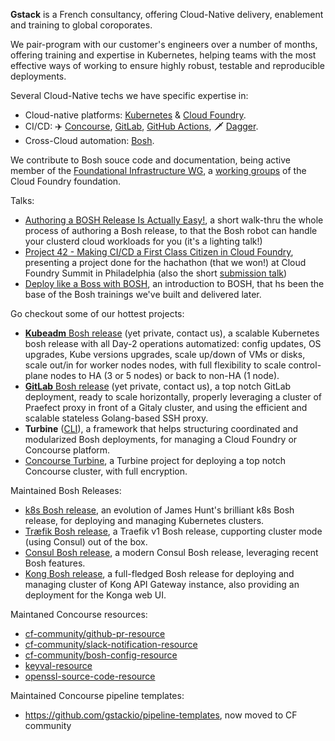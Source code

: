 **Gstack** is a French consultancy, offering Cloud-Native delivery, enablement
and training to global coroporates.

We pair-program with our customer's engineers over a number of months,
offering training and expertise in Kubernetes, helping teams with the most
effective ways of working to ensure highly robust, testable and reproducible
deployments.

Several Cloud-Native techs we have specific expertise in:

- Cloud-native platforms: [Kubernetes][k8s] & [Cloud Foundry][cf].
- CI/CD: ✈️ [Concourse][concourse], [GitLab][gitlab], [GitHub Actions][gh_actions],
  🗡️ [Dagger][dagger].
- Cross-Cloud automation: [Bosh][bosh].

We contribute to Bosh souce code and documentation, being active member of the
[Foundational Infrastructure WG][fiwg], a [working groups][fiwg] of the Cloud
Foundry foundation.

Talks:

- [Authoring a BOSH Release Is Actually Easy!][bosh_release_authoring], a
  short walk-thru the whole process of authoring a Bosh release, to that the
  Bosh robot can handle your clusterd cloud workloads for you (it's a lighting
  talk!)
- [Project 42 - Making CI/CD a First Class Citizen in Cloud Foundry][prj42_long],
  presenting a project done for the hachathon (that we won!) at Cloud Foundry
  Summit in Philadelphia (also the short [submission talk][prj42_short])
- [Deploy like a Boss with BOSH][bosh_intro], an introduction to BOSH, that hs
  been the base of the Bosh trainings we've built and delivered later.

[k8s]: https://kubernetes.io
[cf]: https://www.cloudfoundry.org
[concourse]: https://concourse-ci.org
[gitlab]: https://about.gitlab.com
[gh_actions]: https://github.com/features/actions
[dagger]: https://dagger.io
[bosh]: https://bosh.io

[cf_wg]: https://www.cloudfoundry.org/working-groups/
[fiwg]: https://github.com/cloudfoundry/community/blob/main/toc/working-groups/foundational-infrastructure.md

[bosh_release_authoring]: https://youtu.be/pVxKltt4egI
[prj42_long]: https://youtu.be/-GVv-o6LLzc
[prj42_short]: https://youtu.be/IoyB2O4BSTc
[bosh_intro]: https://youtu.be/CLN84B-HnmU?t=10


Go checkout some of our hottest projects:

- [**Kubeadm** Bosh release][kubeadm_boshrelease] (yet private, contact us), a
  scalable Kubernetes bosh release with all Day-2 operations automatized:
  config updates, OS upgrades, Kube versions upgrades, scale up/down of VMs or
  disks, scale out/in for worker nodes nodes, with full flexibility to scale
  control-plane nodes to HA (3 or 5 nodes) or back to non-HA (1 node).
- [**GitLab** Bosh release][gk_gitlab_boshrelease] (yet private, contact us), a
  top notch GitLab deployment, ready to scale horizontally, properly
  leveraging a cluster of Praefect proxy in front of a Gitaly cluster, and
  using the efficient and scalable stateless Golang-based SSH proxy.
- **Turbine** ([CLI][turbine_cli]), a framework that helps structuring
  coordinated and modularized Bosh deployments, for managing a Cloud Foundry
  or Concourse platform.
- [Concourse Turbine][concourse_turbine], a Turbine project for deploying a
  top notch Concourse cluster, with full encryption.

Maintained Bosh Releases:

- [k8s Bosh release][k8s_boshrelease], an evolution of James Hunt's brilliant
  k8s Bosh release, for deploying and managing Kubernetes clusters.
- [Træfik Bosh release][traefik_boshrelease], a Traefik v1 Bosh release,
  cupporting cluster mode (using Consul) out of the box.
- [Consul Bosh release][gk_consul_boshrelease], a modern Consul Bosh release,
  leveraging recent Bosh features.
- [Kong Bosh release][gk_kong_boshrelease], a full-fledged Bosh release for
  deploying and managing cluster of Kong API Gateway instance, also providing
  an deployment for the Konga web UI.

Maintaned Concourse resources:

- [cf-community/github-pr-resource](https://github.com/cloudfoundry-community/github-pr-resource)
- [cf-community/slack-notification-resource](https://github.com/cloudfoundry-community/slack-notification-resource)
- [cf-community/bosh-config-resource](https://github.com/cloudfoundry-community/bosh-config-resource)
- [keyval-resource](https://github.com/gstackio/keyval-resource)
- [openssl-source-code-resource](https://github.com/gstackio/openssl-source-code-resource)

Maintained Concourse pipeline templates:

- https://github.com/gstackio/pipeline-templates, now moved to CF community

[kubeadm_boshrelease]: https://github.com/gstackio/kubeadm-boshrelease
[gk_gitlab_boshrelease]: https://github.com/gstackio/gk-gitlab-boshrelease
[turbine_cli]: https://github.com/gstackio/turbine-cli
[concourse_turbine]: https://github.com/gstackio/concourse-turbine
[k8s_boshrelease]: https://github.com/gstackio/k8s-boshrelease
[traefik_boshrelease]: https://github.com/gstackio/traefik-boshrelease
[gk_consul_boshrelease]: https://github.com/gstackio/gk-consul-boshrelease
[gk_kong_boshrelease]: https://github.com/gstackio/gk-kong-boshrelease
